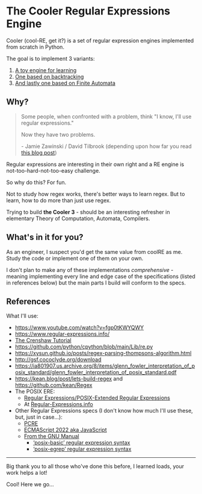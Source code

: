 # The Cooler Regular Expressions Engine
Cooler (cool-RE, get it?) is a set of regular expression engines implemented from scratch in Python.

The goal is to implement 3 variants:
1. [A toy engine for learning](https://github.com/shauryashaurya/coolRE/tree/main/toy)
1. [One based on backtracking](https://github.com/shauryashaurya/coolRE/tree/main/backtracking)
1. [And lastly one based on Finite Automata](https://github.com/shauryashaurya/coolRE/tree/main/finite-automata)

## Why?
> Some people, when confronted with a problem, think "I know, I'll use regular expressions."
> 
> Now they have two problems.
>  
>  \- Jamie Zawinski / David Tilbrook (depending upon how far you read [this blog post](http://regex.info/blog/2006-09-15/247))

Regular expressions are interesting in their own right and a RE engine is not-too-hard-not-too-easy challenge.  

So why do this? For fun. 

Not to study how regex works, there's better ways to learn regex. 
But to learn, how to do more than just use regex.

Trying to build **the Cooler 3** - should be an interesting refresher in elementary Theory of Computation, Automata, Compilers.  


## What's in it for you?
As an engineer, I suspect you'd get the same value from coolRE as me.
Study the code or implement one of them on your own. 

I don't plan to make any of these implementations _comprehensive_ - meaning implementing every line and edge case of the specifications (listed in references below) but the main parts I build will conform to the specs. 

## References
What I'll use:
* https://www.youtube.com/watch?v=fgp0tKWYQWY
* https://www.regular-expressions.info/
* [The Crenshaw Tutorial](https://compilers.iecc.com/crenshaw/)
* https://github.com/python/cpython/blob/main/Lib/re.py
* https://xysun.github.io/posts/regex-parsing-thompsons-algorithm.html
* http://gsf.cococlyde.org/download
* https://ia801907.us.archive.org/8/items/glenn_fowler_interpretation_of_posix_standard/glenn_fowler_interpretation_of_posix_standard.pdf
* https://kean.blog/post/lets-build-regex and https://github.com/kean/Regex
* The POSIX ERE:
	* [Regular Expressions/POSIX-Extended Regular Expressions](https://en.wikibooks.org/wiki/Regular_Expressions/POSIX-Extended_Regular_Expressions)
	* At [Regular-Expressions.info](https://www.regular-expressions.info/posix.html)
* Other Regular Expressions specs (I don't know how much I'll use these, but, just in case...):
  * [PCRE](https://www.pcre.org/current/doc/html/pcre2pattern.html)
  * [ECMAScript 2022 aka JavaScript](https://tc39.es/ecma262/#sec-regexp-regular-expression-objects)
  * [From the GNU Manual](https://www.gnu.org/software/findutils/manual/html_node/find_html/Regular-Expressions.html)
	* [‘posix-basic’ regular expression syntax](https://www.gnu.org/software/findutils/manual/html_node/find_html/posix_002dbasic-regular-expression-syntax.html)
	* [‘posix-egrep’ regular expression syntax](https://www.gnu.org/software/findutils/manual/html_node/find_html/posix_002degrep-regular-expression-syntax.html)



---

Big thank you to all those who've done this before, I learned loads, your work helps a lot!


Cool! Here we go...
